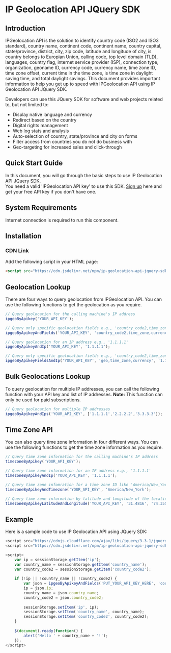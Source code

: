 # IP Geolocation API JQuery SDK

## Introduction

IPGeolocation API is the solution to identify country code (ISO2 and ISO3 standard), country name, continent code, continent name, country capital, state/province, district, city, zip code, latitude and longitude of city, is country belongs to Europian Union, calling code, top level domain (TLD), languages, country flag, internet service provider (ISP), connection type, organization, geoname ID, currency code, currency name, time zone ID, time zone offset, current time in the time zone, is time zone in daylight saving time, and total daylight savings. This document provides important information to help you get up to speed with IPGeolocation API using IP Geolocation API JQuery SDK.

Developers can use this JQuery SDK for software and web projects related to, but not limited to:

* Display native language and currency
* Redirect based on the country
* Digital rights management
* Web log stats and analysis
* Auto-selection of country, state/province and city on forms
* Filter access from countries you do not do business with
* Geo-targeting for increased sales and click-through

## Quick Start Guide

In this document, you will go through the basic steps to use IP Geolocation API JQuery SDK.  
You need a valid 'IPGeolocation API key' to use this SDK. [Sign up](https://ipgeolocation.io/signup) here and get your free API key if you don't have one.

## System Requirements  

Internet connection is required to run this component.

## Installation
### CDN Link

Add the following script in your HTML page:

```html
<script src="https://cdn.jsdelivr.net/npm/ip-geolocation-api-jquery-sdk@1.0.3/ipgeolocation.min.js"></script>
```

## Geolocation Lookup

There are four ways to query geolocation from IPGeolocation API. You can use the following functions to get the geolocation as you require.

```javascript
// Query geolocation for the calling machine's IP address
ipgeoByApikey('YOUR_API_KEY');

// Query only specific geolocation fields e.g., 'country_code2,time_zone,currency' for the calling machine's IP address
ipgeoByApikeyAndFields('YOUR_API_KEY', 'country_code2,time_zone,currency');

// Query geolocation for an IP address e.g., '1.1.1.1'
ipgeoByApikeyAndIp('YOUR_API_KEY', '1.1.1.1');

// Query only specific geolocation fields e.g., 'country_code2,time_zone,currency' for an IP address e.g., '1.1.1.1'
ipgeoByApikeyFieldsAndIp('YOUR_API_KEY', 'geo,time_zone,currency', '1.1.1.1');
```

## Bulk Geolocations Lookup

To query geolocation for multiple IP addresses, you can call the following function with your API key and list of IP addresses.
**Note:** This function can only be used for paid subscriptions.

```javascript
// Query geolocation for multiple IP addresses
ipgeoByApikeyAndIps('YOUR_API_KEY', ['1.1.1.1','2.2.2.2','3.3.3.3']);
```

## Time Zone API

You can also query time zone information in four different ways. You can use the following functions to get the time zone information as you require.

```javascript
// Query time zone information for the calling machine's IP address
timezoneByApikey('YOUR_API_KEY');

// Query time zone information for an IP address e.g., '1.1.1.1'
timezoneByApikeyAndIp('YOUR_API_KEY', '1.1.1.1');

// Query time zone infomration for a time zone ID like 'America/New_York'
timezoneByApikeyAndTimezone('YOUR_API_KEY', 'America/New_York');

// Query time zone information by latitude and longitude of the location
timezoneByApikeyLatitudeAndLongitude('YOUR_API_KEY', '31.4816', '74.3551')
```

## Example

Here is a sample code to use IP Geolocation API using JQuery SDK:

```javascript
<script src="https://cdnjs.cloudflare.com/ajax/libs/jquery/3.3.1/jquery.min.js"></script>
<script src="https://cdn.jsdelivr.net/npm/ip-geolocation-api-jquery-sdk@1.0.3/ipgeolocation.min.js"></script>

<script>
    var ip = sessionStorage.getItem('ip');
    var country_name = sessionStorage.getItem('country_name');
    var country_code2 = sessionStorage.getItem('country_code2');
            
    if (!ip || !country_name || !country_code2) {
        var json = ipgeoByApikeyAndFields('PUT_YOUR_API_KEY_HERE', 'country_name,country_code2');
        ip = json.ip;
        country_name = json.country_name;
        country_code2 = json.country_code2;
                
        sessionStorage.setItem('ip', ip);
        sessionStorage.setItem('country_name', country_name);
        sessionStorage.setItem('country_code2', country_code2);
    }
                
    $(document).ready(function() {
        alert('Hello ' + country_name + '!');		
    });
</script>
```
